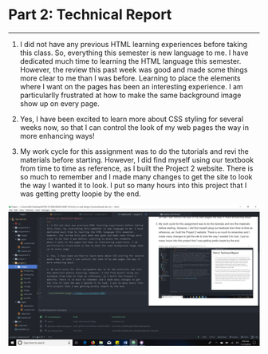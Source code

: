 # Part 2: Technical Report
***
1. I did not have any previous HTML learning experiences before taking
this class. So, everything this semester is new language to me. I have dedicated much time to learning the HTML language this semester.
However, the review this past week was good and made some things more clear to me than I was before. Learning to place the elements
where I want on the pages has been an interesting experience. I am
particularlly frustrated at how to make the same background image show up on every page.

2. Yes, I have been excited to learn more about CSS styling for several
weeks now, so that I can control the look of my web pages the way in more enhancing ways!

3. My work cycle for this assignment was to do the tutorials and revi  the materials before starting. However, I did find myself using our textbook from time to time as reference, as I built the Project 2 website. There is so much to remember and I made many changes to get the site to look the way I wanted it to look. I put so many hours into this project that I was getting pretty loopie by the end.

 ![screenshot.png](./images/screenshot.PNG)
